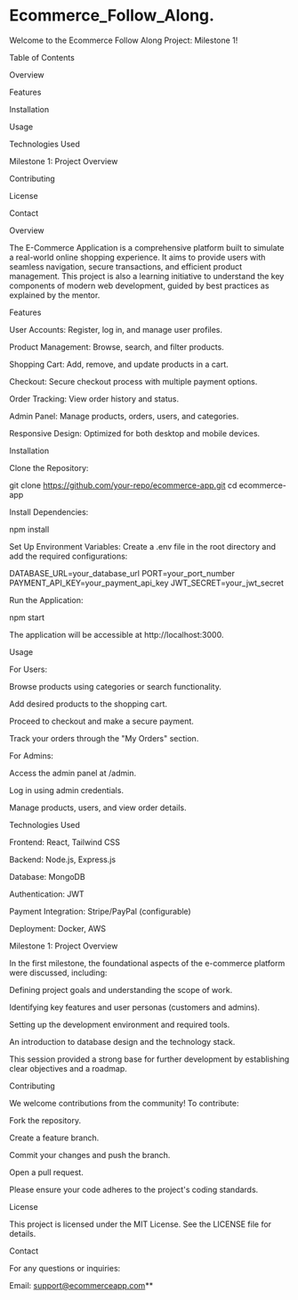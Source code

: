 # Ecommerce_Follow_Along.
Welcome to the Ecommerce Follow Along Project: Milestone 1!

Table of Contents

Overview

Features

Installation

Usage

Technologies Used

Milestone 1: Project Overview

Contributing

License

Contact

Overview

The E-Commerce Application is a comprehensive platform built to simulate a real-world online shopping experience. It aims to provide users with seamless navigation, secure transactions, and efficient product management. This project is also a learning initiative to understand the key components of modern web development, guided by best practices as explained by the mentor.

Features

User Accounts: Register, log in, and manage user profiles.

Product Management: Browse, search, and filter products.

Shopping Cart: Add, remove, and update products in a cart.

Checkout: Secure checkout process with multiple payment options.

Order Tracking: View order history and status.

Admin Panel: Manage products, orders, users, and categories.

Responsive Design: Optimized for both desktop and mobile devices.

Installation

Clone the Repository:

git clone https://github.com/your-repo/ecommerce-app.git
cd ecommerce-app

Install Dependencies:

npm install

Set Up Environment Variables:
Create a .env file in the root directory and add the required configurations:

DATABASE_URL=your_database_url
PORT=your_port_number
PAYMENT_API_KEY=your_payment_api_key
JWT_SECRET=your_jwt_secret

Run the Application:

npm start

The application will be accessible at http://localhost:3000.

Usage

For Users:

Browse products using categories or search functionality.

Add desired products to the shopping cart.

Proceed to checkout and make a secure payment.

Track your orders through the "My Orders" section.

For Admins:

Access the admin panel at /admin.

Log in using admin credentials.

Manage products, users, and view order details.

Technologies Used

Frontend: React, Tailwind CSS

Backend: Node.js, Express.js

Database: MongoDB

Authentication: JWT

Payment Integration: Stripe/PayPal (configurable)

Deployment: Docker, AWS

Milestone 1: Project Overview

In the first milestone, the foundational aspects of the e-commerce platform were discussed, including:

Defining project goals and understanding the scope of work.

Identifying key features and user personas (customers and admins).

Setting up the development environment and required tools.

An introduction to database design and the technology stack.

This session provided a strong base for further development by establishing clear objectives and a roadmap.

Contributing

We welcome contributions from the community! To contribute:

Fork the repository.

Create a feature branch.

Commit your changes and push the branch.

Open a pull request.

Please ensure your code adheres to the project's coding standards.

License

This project is licensed under the MIT License. See the LICENSE file for details.

Contact

For any questions or inquiries:

Email: support@ecommerceapp.com**
